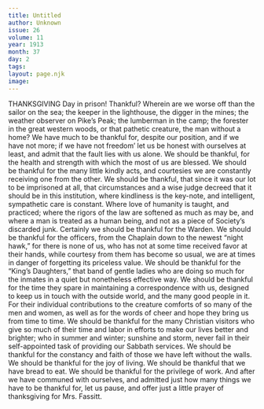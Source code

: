 ```yaml
---
title: Untitled
author: Unknown
issue: 26
volume: 11
year: 1913
month: 37
day: 2
tags:
layout: page.njk
image:
---
```

THANKSGIVING Day in prison! Thankful? Wherein are we worse off than the sailor on the sea; the keeper in the lighthouse, the digger in the mines; the weather observer on Pike’s Peak; the lumberman in the camp; the forester in the great western woods, or that pathetic creature, the man without a home? We have much to be thankful for, despite our position, and if we have not more; if we have not freedom’ let us be honest with ourselves at least, and admit that the fault lies with us alone.    We should be thankful, for the health and strength with which the most of us are blessed.    We should be thankful for the many little kindly acts, and courtesies we are constantly receiving one from the other.    We should be thankful, that since it was our lot to be imprisoned at all, that circumstances and a wise judge decreed that it should be in this institution, where kindliness is the key-note, and intelligent, sympathetic care is constant. Where love of humanity is taught, and practiced; where the rigors of the law are softened as much as may be, and where a man is treated as a human being, and not as a piece of Society’s discarded junk. Certainly we should be thankful for the Warden.    We should be thankful for the officers, from the Chaplain down to the newest “night hawk,” for there is none of us, who has not at some time received favor at their hands, while courtesy from them has become so usual, we are at times in danger of forgetting its priceless value.    We should be thankful for the “King’s Daughters,” that band of gentle ladies who are doing so much for the inmates in a quiet but nonetheless effective way. We should be thankful for the time they spare in maintaining a correspondence with us, designed to keep us in touch with the outside world, and the many good people in it. For their individual contributions to the creature comforts of so many of the men and women, as well as for the words of cheer and hope they bring us from time to time.    We should be thankful for the many Christian visitors who give so much of their time and labor in efforts to make our lives better and brighter; who in summer and winter; sunshine and storm, never fail in their self-appointed task of providing our Sabbath services.    We should be thankful for the constancy and faith of those we have left without the walls.    We should be thankful for the joy of living.    We should be thankful that we have bread to eat.    We should be thankful for the privilege of work.    And after we have communed with ourselves, and admitted just how many things we have to be thankful for, let us pause, and offer just a little prayer of thanksgiving for Mrs. Fassitt. 
